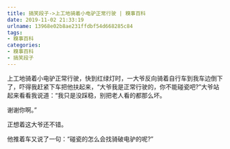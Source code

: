 ```yaml
---
title: 搞笑段子->上工地骑着小电驴正常行驶 | 糗事百科
date: 2019-11-02 21:33:19
urlname: 13968e02b8ae231ffdbf54d668285c84
tags: 
- 糗事百科
categories:
- 糗事百科
- 搞笑段子
---
```

上工地骑着小电驴正常行驶，快到红绿灯时，一大爷反向骑着自行车到我车边倒下了，吓得我赶紧下车把他扶起来，“大爷我是正常行驶的，你不能碰瓷吧?”大爷站起来看看我说道：“我只是没踩稳，别把老人看的都那么坏。

谢谢你啊。”

正想着这大爷还不错。

他推着车又说了一句：“碰瓷的怎么会找骑破电驴的呢?”


